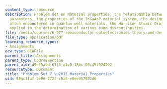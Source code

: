 ```yaml
---
content_type: resource
description: Problem set on material properties, the relationship between material
  parameters, the properties of the InGaAsP material system, the design trade-off
  often encountered in quantum well materials, the Harrison Atomic Orbital theory
  applied to the determination of various band discontinuities.
file: /media/courses/6-977-semiconductor-optoelectronics-theory-and-design-fall-2002/50ac11af5e06472fc5a8e0ee457882d6_ps7.pdf
file_type: application/pdf
learning_resource_types:
- Assignments
ocw_type: OCWFile
parent_title: Assignments
parent_type: CourseSection
parent_uid: d9ef5a9d-61f3-a1c8-18bc-09c45f924292
resourcetype: Document
title: "Problem Set 7 \u2013 Material Properties"
uid: 50ac11af-5e06-472f-c5a8-e0ee457882d6
---
```

